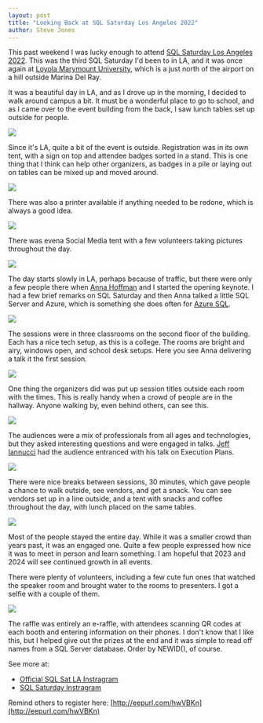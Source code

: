 ```yaml
---
layout: post
title: "Looking Back at SQL Saturday Los Angeles 2022"
author: Steve Jones
---
```

This past weekend I was lucky enough to attend [SQL Saturday Los Angeles 2022](https://sqlsaturday.com/2022-08-13-sqlsaturday1029/). This was the third SQL Saturday I'd been to in LA, and it was once again at [Loyola Marymount University](https://www.lmu.edu/), which is a just north of the airport on a hill outside Marina Del Ray.

It was a beautiful day in LA, and as I drove up in the morning, I decided to walk around campus a bit. It must be a wonderful place to go to school, and as I came over to the event building from the back, I saw lunch tables set up outside for people.

<img src="/assets/imh/blog/sqlsatla/20220813_074634.jpg">

Since it's LA, quite a bit of the event is outside. Registration was in its own tent, with a sign on top and attendee badges sorted in a stand. This is one thing that I think can help other organizers, as badges in a pile or laying out on tables can be mixed up and moved around.

<img src="/assets/imh/blog/sqlsatla/20220813_075157.jpg">

There was also a printer available if anything needed to be redone, which is always a good idea. 

<img src="/assets/imh/blog/sqlsatla/20220813_074932.jpg">

There was evena Social Media tent with a few volunteers taking pictures throughout the day.

<img src="/assets/imh/blog/sqlsatla/2022_socialmedia.png/">

The day starts slowly in LA, perhaps because of traffic, but there were only a few people there when [Anna Hoffman](https://twitter.com/AnalyticAnna) and I started the opening keynote. I had a few brief remarks on SQL Saturday and then Anna talked a little SQL Server and Azure, which is something she does often for [Azure SQL](https://www.youtube.com/channel/UCNsev6sULZ_Zp06VL7uktuA?view_as=subscriber).

<img src="/assets/imh/blog/sqlsatla/20220813_083511.jpg/">

The sessions were in three classrooms on the second floor of the building. Each has a nice tech setup, as this is a college. The rooms are bright and airy, windows open, and school desk setups. Here you see Anna delivering a talk it the first session.

<img src="/assets/imh/blog/sqlsatla/20220813_093356.jpg/">

One thing the organizers did was put up session titles outside each room with the times. This is really handy when a crowd of people are in the hallway. Anyone walking by, even behind others, can see this.

<img src="https://www.instagram.com/p/20220813_102745.jpg/">

The audiences were a mix of professionals from all ages and technologies, but they asked interesting questions and were engaged in talks. [Jeff Iannucci](https://twitter.com/desertdba) had the audience entranced with his talk on Execution Plans.

<img src="/assets/imh/blog/sqlsatla/20220813_102647.jpg/">

There were nice breaks between sessions, 30 minutes, which gave people a chance to walk outside, see vendors, and get a snack. You can see vendors set up in a line outside, and a tent with snacks and coffee throughout the day, with lunch placed on the same tables.

<img src="/assets/imh/blog/sqlsatla/20220813_100051.jpg/">

Most of the people stayed the entire day. While it was a smaller crowd than years past, it was an engaged one. Quite a few people expressed how nice it was to meet in person and learn something. I am hopeful that 2023 and 2024 will see continued growth in all events.

There were plenty of volunteers, including a few cute fun ones that watched the speaker room and brought water to the rooms to presenters. I got a selfie with a couple of them.

<img src="/assets/imh/blog/sqlsatla/20220813_144009.jpg/">

The raffle was entirely an e-raffle, with attendees scanning QR codes at each booth and entering information on their phones. I don't know that I like this, but I helped give out the prizes at the end and it was simple to read off names from a SQL Server database. Order by NEWID(), of course.

See more at:
- [Official SQL Sat LA Instragram](https://www.instagram.com/sqlsatla/)
- [SQL Saturday Instragram](https://www.instagram.com/sqlsaturday/)

Remind others to register here: [http://eepurl.com/hwVBKn](http://eepurl.com/hwVBKn)
